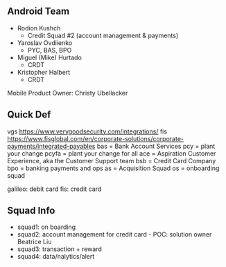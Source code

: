 ## Android Team

- Rodion Kushch
  - Credit Squad #2 (account management & payments)
- Yaroslav Ovdiienko
  - PYC, BAS, BPO
- Miguel (Mike) Hurtado
  - CRDT
- Kristopher Halbert
  - CRDT

Mobile Product Owner: Christy Ubellacker

## Quick Def
vgs https://www.verygoodsecurity.com/integrations/
fis https://www.fisglobal.com/en/corporate-solutions/corporate-payments/integrated-payables
bas = Bank Account Services
pcy = plant your change
pcyfa = plant your change for all
ace = Aspiration Customer Experience, aka the Customer Support team
bsb = Credit Card Company
bpo = banking payments and ops
as = Acquisition Squad
os = onboarding squad


galileo: debit card
fis: credit card

## Squad Info
- squad1: on boarding
- squad2: account management for credit card - POC: solution owner Beatrice Liu
- squad3: transaction + reward
- squad4: data/nalytics/alert 